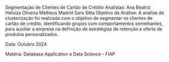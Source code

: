 Segmentação de Clientes de Cartão de Crédito
Analistas:
Ana Beatriz
Heloiza Oliveira
Matheus Madrid
Sara Sitta
Objetivo da Análise:
A análise de clusterização foi realizada com o objetivo de segmentar os clientes de cartão de crédito, identificando grupos com comportamentos semelhantes, para auxiliar a empresa na definição de estratégias de retenção e oferta de produtos personalizados.

Data:
Outubro 2024

Matéria:
Database Application e Data Science - FIAP
